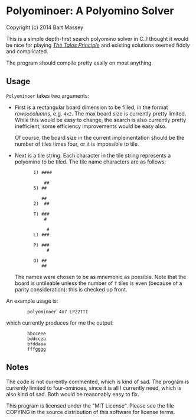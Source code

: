 # Polyominoer: A Polyomino Solver
Copyright (c) 2014 Bart Massey

This is a simple depth-first search polyomino solver in
C. I thought it would be nice for playing
*[The Talos Principle]()* and existing solutions seemed
fiddly and complicated.

The program should compile pretty easily on most anything.

## Usage

`Polyominoer` takes two arguments:

* First is a rectangular board dimension to be filled, in
  the format *rows*`x`*columns*, e.g. `4x2`. The max board
  size is currently pretty limited. While this would be easy
  to change, the search is also currently pretty
  inefficient; some efficiency improvements would be easy
  also.

  Of course, the board size in the current implementation
  should be the number of tiles times four, or it is
  impossible to tile.

* Next is a tile string. Each character in the tile string
  represents a polyomino to be tiled. The tile name
  characters are as follows:

             I) ####

                 ##
             5) ##

                ##
             2)  ##

             T) ###
                 #

                  #
             L) ###

             P) ###
                  #

             O) ##
                ##

  The names were chosen to be as mnemonic as possible. Note
  that the board is untileable unless the number of `T`
  tiles is even (because of a parity consideration): this
  is checked up front.


An example usage is:

            polyominoer 4x7 LP22TTI

which currently produces for me the output:

            bbcceee
            bddccea
            bfddaaa
            fffgggg

## Notes

The code is not currently commented, which is kind of
sad. The program is currently limited to four-ominoes, since
it is all I currently need, which is also kind of sad. Both
would be reasonably easy to fix.

This program is licensed under the "MIT License".  Please
see the file COPYING in the source distribution of this
software for license terms.
